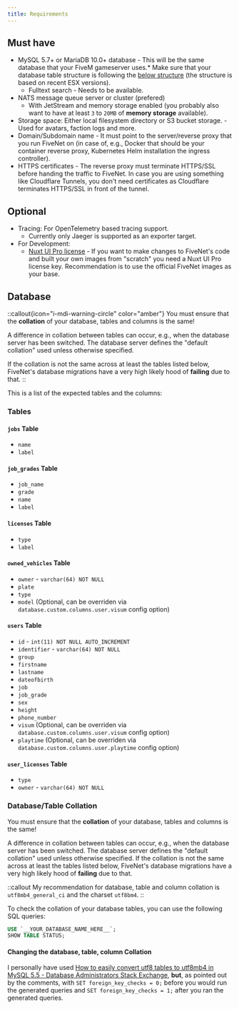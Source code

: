 ```yaml
---
title: Requirements
---
```


## Must have

- MySQL 5.7+ or MariaDB 10.0+ database - This will be the same database that your FiveM gameserver uses.* Make sure that your database table structure is following the [below structure](#database) (the structure is based on recent ESX versions).
  - Fulltext search - Needs to be available.
- NATS message queue server or cluster (prefered)
    - With JetStream and memory storage enabled (you probably also want to have at least `3` to `20MB` of **memory storage** available).
- Storage space: Either local filesystem directory or S3 bucket storage. - Used for avatars, faction logs and more.
- Domain/Subdomain name - It must point to the server/reverse proxy that you run FiveNet on (in case of, e.g., Docker that should be your container reverse proxy, Kubernetes Helm installation the ingress controller).
- HTTPS certificates - The reverse proxy must terminate HTTPS/SSL before handing the traffic to FiveNet. In case you are using something like Cloudflare Tunnels, you don't need certificates as Cloudflare terminates HTTPS/SSL in front of the tunnel.

## Optional

- Tracing: For OpenTelemetry based tracing support.
    - Currently only Jaeger is supported as an exporter target.
- For Development:
    - [Nuxt UI Pro license](https://ui.nuxt.com/pro/pricing) - If you want to make changes to FiveNet's code and built your own images from "scratch" you need a Nuxt UI Pro license key. Recommendation is to use the official FiveNet images as your base.

## Database

::callout{icon="i-mdi-warning-circle" color="amber"}
You must ensure that the **collation** of your database, tables and columns is the same!

A difference in collation between tables can occur, e.g., when the database server has been switched. The database server defines the "default collation" used unless otherwise specified.

If the collation is not the same across at least the tables listed below, FiveNet's database migrations have a very high likely hood of **failing** due to that.
::

This is a list of the expected tables and the columns:

### Tables

#### `jobs` Table

- `name`
- `label`

#### `job_grades` Table

- `job_name`
- `grade`
- `name`
- `label`

#### `licenses` Table

- `type`
- `label`

#### `owned_vehicles` Table

- `owner` - `varchar(64) NOT NULL`
- `plate`
- `type`
- `model` (Optional, can be overriden via `database.custom.columns.user.visum` config option)

#### `users` Table

- `id` - `int(11) NOT NULL AUTO_INCREMENT`
- `identifier` - `varchar(64) NOT NULL`
- `group`
- `firstname`
- `lastname`
- `dateofbirth`
- `job`
- `job_grade`
- `sex`
- `height`
- `phone_number`
- `visum` (Optional, can be overriden via `database.custom.columns.user.visum` config option)
- `playtime` (Optional, can be overriden via `database.custom.columns.user.playtime` config option)

#### `user_licenses` Table

- `type`
- `owner` - `varchar(64) NOT NULL`

### Database/Table Collation

You must ensure that the **collation** of your database, tables and columns is the same!

A difference in collation between tables can occur, e.g., when the database server has been switched. The database server defines the "default collation" used unless otherwise specified.
If the collation is not the same across at least the tables listed below, FiveNet's database migrations have a very high likely hood of **failing** due to that.

::callout
My recommendation for database, table and column collation is `utf8mb4_general_ci` and the charset `utf8bm4`.
::

To check the collation of your database tables, you can use the following SQL queries:

```sql
USE `__YOUR_DATABASE_NAME_HERE__`;
SHOW TABLE STATUS;
```

#### Changing the database, table, column Collation

I personally have used [How to easily convert utf8 tables to utf8mb4 in MySQL 5.5 - Database Administrators Stack Exchange](https://dba.stackexchange.com/a/104866), **but**, as pointed out by the comments, with `SET foreign_key_checks = 0;` before you would run the generated queries and `SET foreign_key_checks = 1;` after you ran the generated queries.
